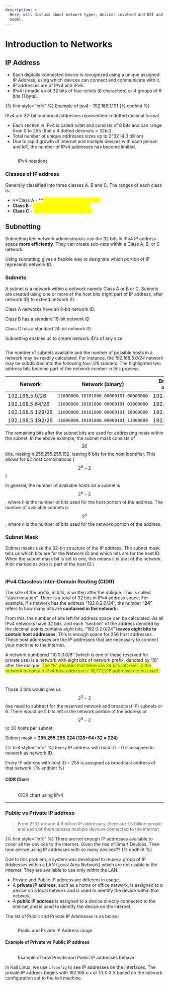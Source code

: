 ```yaml
---
description: >-
  Here, will discuss about network types, devices involved and OSI and TCP/IP
  model.
---
```


# Introduction to Networks

## IP Address

* Each digitally connected device is recognized using a unique assigned IP Address, using which devices can connect and communicate with it.
* IP addresses are of IPv4 and IPv6.
* IPv4 is made up of 32 bits of four octets (8 characters) or 4 groups of 8 bits (1 byte).

{% hint style="info" %}
Example of ipv4 - 192.168.1.101
{% endhint %}

IPv4 are 32-bit numerical addresses represented in dotted decimal format.

* Each section in IPv4 is called octet and consists of 8 bits and can range from 0 to 255 (8bit x 4 dotted decimals = 32bit)
* Total number of unique addresses sizes up to 2^32 (4.3 billion)
* Due to rapid growth of internet and multiple devices with each person and IoT, the number of IPv4 addresses has become limited.

<div data-full-width="true">

<figure><img src=".gitbook/assets/IPv4_notation" alt=""><figcaption><p>IPv4 notations</p></figcaption></figure>

</div>

### Classes of IP address

Generally classified into three classes A, B and C. The ranges of each class is:

* **Class A - **<mark style="color:yellow;">**0.0.0.0 to 127.255.255.255**</mark>
* **Class B** - <mark style="color:yellow;">128.0.0.0 - 191.255.255.255</mark>
* **Class C** - <mark style="color:yellow;">192.0.0.0 - 223.255.255.255</mark>



## Subnetting

Subnetting lets network administrators use the 32 bits in IPv4 IP address space **more efficiently**. They can create sub-nets within a Class A, B, or C network.

Using subnetting gives a flexible way to designate which portion of IP represents network ID.



### Subnets

A subnet is a network within a network namely Class A or B or C. Subnets are created using one or more of the host bits (right part of IP address, after network ID) to extend network ID.

Class A networks have an 8-bit network ID.

Class B has a standard 16-bit network ID

Class C has a standard 24-bit network ID.&#x20;

Subnetting enables us to create network ID's of any size.



<figure><img src=".gitbook/assets/Ipv4 subnets" alt=""><figcaption></figcaption></figure>

The number of subnets available and the number of possible hosts in a network may be readily calculated. For instance, the _192.168.5.0/24_ network may be subdivided into the following four _/26_ subnets. The highlighted two address bits become part of the network number in this process.



| Network          | Network (binary)                      | Broadcast address |
| ---------------- | ------------------------------------- | ----------------- |
| 192.168.5.0/26   | `11000000.10101000.00000101.00000000` | 192.168.5.63      |
| 192.168.5.64/26  | `11000000.10101000.00000101.01000000` | 192.168.5.127     |
| 192.168.5.128/26 | `11000000.10101000.00000101.10000000` | 192.168.5.191     |
| 192.168.5.192/26 | `11000000.10101000.00000101.11000000` | 192.168.5.255     |



The remaining bits after the subnet bits are used for addressing hosts within the subnet. In the above example, the subnet mask consists of $$26$$ bits, making it 255.255.255.192, leaving 6 bits for the host identifier. This allows for 62 host combinations ($$2^6 - 2$$).

In general, the number of available hosts on a subnet is $$2^h - 2$$, where _h_ is the number of bits used for the host portion of the address. The number of available subnets is $$2^n$$, where _n_ is the number of bits used for the network portion of the address.

### Subnet Mask

Subnet masks use the 32-bit structure of the IP address. The subnet mask tells us which bits are for the Network ID and which bits are for the host ID. When the subnet mask bit is set to one, this means it is part of the network. A bit marked as zero is part of the host ID.\


<figure><img src=".gitbook/assets/subnet_mask.png" alt=""><figcaption></figcaption></figure>

### IPv4 Classless Inter-Domain Routing (CIDR)

The size of the prefix, in bits, is written after the oblique. This is called “slash notation”. There is a total of 32 bits in IPv4 address space. For example, if a network has the address “192.0.2.0/24”, the number “**24**” refers to how many bits are **contained in the network.**&#x20;

From this, the number of bits left for address space can be calculated. As all IPv4 networks have 32 bits, and each “section” of the address denoted by the decimal points contains eight bits, “192.0.2.0/24” **leaves eight bits to contain host addresses.** This is enough space for 256 host addresses. These host addresses are the IP addresses that are necessary to connect your machine to the Internet.

A network numbered “10.0.0.0/8” (which is one of those reserved for private use) is a network with eight bits of network prefix, denoted by “/8” after the oblique. <mark style="color:green;">The “8” denotes that there are 24 bits left over in the network to contain IPv4 host addresses: 16,777,216 addresses to be exact.</mark>



<figure><img src=".gitbook/assets/image.png" alt=""><figcaption></figcaption></figure>

<figure><img src=".gitbook/assets/image (1).png" alt=""><figcaption></figcaption></figure>

Those 3 bits would give us $$2^3 - 2$$ (we need to subtract for the reserved network and broadcast IP) subnets or 6. There would be 5 bits left in the network portion of the address or $$2^5 - 2$$ or 30 hosts per subnet.

Subnet mask = **255.255.255.224 (128+64+32 = 224)**



{% hint style="info" %}
Every IP address with host ID = 0 is assigned to network as network ID.

Every IP address with host ID = 255 is assigned as broadcast address of that network.
{% endhint %}

#### CIDR Chart

<div data-full-width="true">

<figure><img src=".gitbook/assets/IPv4 CIDR Chart.png" alt=""><figcaption><p>CIDR chart using IPv4</p></figcaption></figure>

</div>



***

### Public vs Private IP address

> From 2^32 around 4.3 billion IP addresses, there are 7.5 billion people and each of them posses multiple devices connected to the internet

{% hint style="info" %}
There are not enough IP addresses available to cover all the devices to the internet. Given the rise of Smart Devices, Then how are we using IP addresses with so many devices??
{% endhint %}

Due to this problem, a system was developed to reuse a group of IP Addresses within a LAN (Local Area Network) which are not usable in the internet. They are available to use only within the LAN.

* Private and Public IP address are different in usage.
* A **private IP address**, such as a home or office network, is assigned to a device on a local network and is used to identify the device within that network.
* A **public IP address** is assigned to a device directly connected to the internet and is used to identify the device on the internet.

The list of Public and Private IP Addresses is as below:

<figure><img src=".gitbook/assets/public-and-private-addresses.jpg" alt=""><figcaption><p>Public and Private IP Address range</p></figcaption></figure>



#### Example of Private vs Public IP address

<figure><img src=".gitbook/assets/Public-vs-Private-IP-Addresses-01-EN.webp" alt=""><figcaption><p>Example of how Private and Public IP addresses behave</p></figcaption></figure>

In Kali Linux, we use `ifconfig` to see IP addresses on the interfaces. The private IP address begins with 192.168.x.x or 10.X.X.X based on the network configuration set to the kali machine.

<figure><img src=".gitbook/assets/kali_ifconfig.png" alt=""><figcaption></figcaption></figure>


